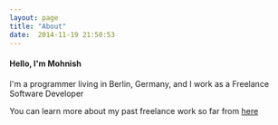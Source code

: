 ```yaml
---
layout: page
title: "About"
date:  2014-11-19 21:50:53
---
```


#### Hello, I'm Mohnish

I'm a programmer living in Berlin, Germany,
and I work as a Freelance Software Developer

You can learn more about my past freelance work so far from [here](https://www.linkedin.com/in/mohnish-jadwani-9a924619/)
